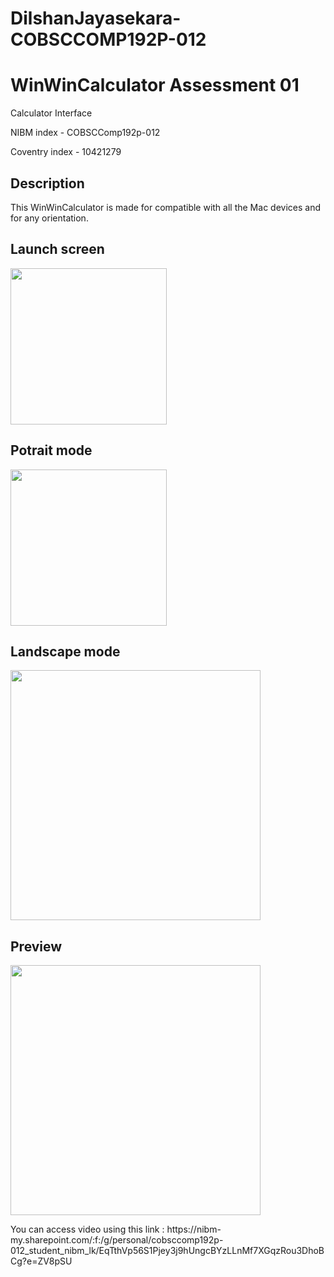 # DilshanJayasekara-COBSCCOMP192P-012
<h1>WinWinCalculator Assessment 01</h1>

Calculator Interface

NIBM index - COBSCComp192p-012

Coventry index - 10421279


<h2>Description</h2>

This WinWinCalculator is made for compatible with all the Mac devices and for any orientation.

<h2>Launch screen</h2>

<img src="https://user-images.githubusercontent.com/44752326/107142379-8e452e80-6954-11eb-9aa8-02f834f4d57e.png" width="250">

<h2>Potrait mode</h2>

<img src="https://user-images.githubusercontent.com/44752326/107142393-a5841c00-6954-11eb-9b80-5120ab8a3bdb.png" width="250">

<h2>Landscape mode</h2>

<img src="https://user-images.githubusercontent.com/44752326/107142406-b9c81900-6954-11eb-926c-2755cfc7bb36.png" width="400">
<h2>Preview </h2>
<img src="https://user-images.githubusercontent.com/44752326/107142439-f4ca4c80-6954-11eb-889d-e02f18298cf2.gif" width="400">
<p>You can access video using this link : <a>https://nibm-my.sharepoint.com/:f:/g/personal/cobsccomp192p-012_student_nibm_lk/EqTthVp56S1Pjey3j9hUngcBYzLLnMf7XGqzRou3DhoBCg?e=ZV8pSU </a></p>
